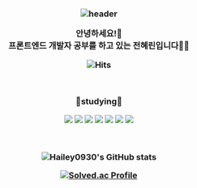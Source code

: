 <h3 align='center'>

![header](https://capsule-render.vercel.app/api?type=waving&color=auto&height=300&section=header&text=welcome&fontSize=90&animation=fadeIn&fontAlignY=38&desc=hyerin's%20GitHub%20Profile&descAlignY=51&descAlign=62)

<p align="center">
안녕하세요!👐<br>
프론트엔드 개발자 공부를 하고 있는 전혜린입니다🫶🏻<br>
</p>

![Hits](https://hits.seeyoufarm.com/api/count/incr/badge.svg?url=https%3A%2F%2Fgithub.com%2Fhailey0930&count_bg=%2379C83D&title_bg=%23555555&icon=&icon_color=%23E7E7E7&title=hits&edge_flat=false)

<br>
<p align="center">
    <Strong>📝studying📝</Strong>
</p>

<p align="center" display="inline-block">
    <img src="https://img.shields.io/badge/HTML-E34F26?style=for-the-badge&logo=HTML5&logoColor=white">
    <img src="https://img.shields.io/badge/CSS-1572B6?style=for-the-badge&logo=CSS3&logoColor=white">
    <img src="https://img.shields.io/badge/JavaScript-F7DF1E?style=for-the-badge&logo=JavaScript&logoColor=white"> 
     <img src="https://img.shields.io/badge/TypeScript-3178C6?style=for-the-badge&logo=TypeScript&logoColor=white">
   <img src="https://img.shields.io/badge/React-61DAFB?style=for-the-badge&logo=React&logoColor=white"> 
    <img src="https://img.shields.io/badge/Next.js-000000?style=for-the-badge&logo=Next.js&logoColor=white">
 <img src="https://img.shields.io/badge/GraphQL-E10098?style=for-the-badge&logo=GrahpQL&logoColor=white">
</p><br>

![Hailey0930's GitHub stats](https://github-readme-stats.vercel.app/api?username=Hailey0930&show_icons=true&theme=tokyonight) 


[![Solved.ac Profile](http://mazassumnida.wtf/api/v2/generate_badge?boj=Hailey0930)](https://solved.ac/Hailey0930/)
</h3>
 




<!-- 
- 👋 Hi, I’m @Hailey0930
- 💞️ I'm a upcoming frontend developer!
- 📫 How to reach me 'hyerin0930@gmail.com' -->
